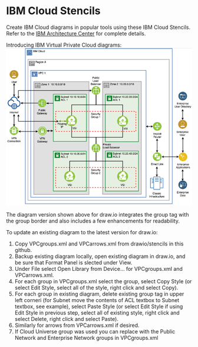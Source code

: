 # IBM Cloud Stencils

Create IBM Cloud diagrams in popular tools using these IBM Cloud Stencils.  
Refer to the [IBM Architecture Center](https://www.ibm.com/cloud/garage/architectures/edit) for complete details.

Introducing IBM Virtual Private Cloud diagrams:
![VPCSimple](/images/vpc-experience-simple.png)

The diagram version shown above for draw.io integrates the group tag with the group border and also includes a few enhancements for readability.

To update an existing diagram to the latest version for draw.io:
1. Copy VPCgroups.xml and VPCarrows.xml from drawio/stencils in this github. 
2. Backup existing diagram locally, open existing diagram in draw.io, and be sure that Format Panel is slected under View.
3. Under File select Open Library from Device... for VPCgroups.xml and VPCarrows.xml.
4. For each group in VPCgroups.xml select the group, select Copy Style (or select Edit Style, select all of the style, right click and select Copy).
5. For each group in existing diagram, delete existing group tag in upper left corneri (for Subnet move the contents of ACL textbox to Subnet textbox, see example), select Paste Style (or select Edit Style if using Edit Style in previous step, select all of existing style, right click and select Delete, right click and select Paste).
6. Similarly for arrows from VPCarrows.xml if desired.
7. If Cloud Universe group was used you can replace with the Public Network and Enterprise Network groups in VPCgroups.xml
